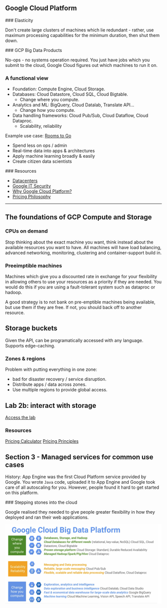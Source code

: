## Google Cloud Platform



### Elasticity

Don't create large clusters of machines which lie redundant - rather, use maximum processing capabilities for the minimum duration, then shut them down.


### GCP Big Data Products

No-ops - no systems operation required. You just have jobs which you submit to the cloud, Google Cloud figures out which machines to run it on.


### A functional view

- Foundation: Compute Engine, Cloud Storage.
- Databases: Cloud Datastore, Cloud SQL, Cloud Bigtable.
	- Change where you compute.
- Analytics and ML: BigQuery, Cloud Datalab, Translate API...
	- Change how you compute.
- Data handling frameworks: Cloud Pub/Sub, Cloud Dataflow, Cloud Dataproc.
	- Scalability, reliability

Example use case: [Rooms to Go](https://www.thinkwithgoogle.com/marketing-resources/data-measurement/rooms-to-go-improves-the-shopper-experience/)

- Spend less on ops / admin
- Real-time data into apps & architectures
- Apply machine learning broadly & easily
- Create citizen data scientists

### Resources

- [Datacenters](http://www.google.com/about/datacenters/)
- [Google IT Security](https://cloud.google.com/files/Google-CommonSecurity-WhitePaper-v1.4.pdf)
- [Why Google Cloud Platform?](https://cloud.google.com/why-google/)
- [Pricing Philosophy](https://cloud.google.com/pricing/philosophy)

---

## The foundations of GCP Compute and Storage

### CPUs on demand

Stop thinking about the exact machine you want, think instead about the available resources you want to have. All machines will have load balancing, advanced networking, monitoring, clustering and container-support build in.

### Preeimptible machines

Machines which give you a discounted rate in exchange for your flexibility in allowing others to use your resources as a priority if they are needed. You would do this if you are using a fault-tolerant system such as dataproc or hadoop.

A good strategy is to not bank on pre-emptible machines being available, but use them if they are free. If not, you should back off to another resource.

## Storage buckets

Given the API, can be programatically accessed with any language.
Supports edge-caching.

### Zones & regions

Problem with putting everything in one zone:

- bad for disaster recovery / service disruption.
- Distribute apps / data across zones.
- Use multiple regions to provide global access.

## Lab 2b: interact with storage

[Access the lab](https://codelabs.developers.google.com/codelabs/cpb100-cloud-storage/#0)

### Resources

[Pricing Calculator](https://cloud.google.com/products/calculator/)
[Pricing Principles](https://cloud.google.com/pricing/principles)

## Section 3 - Managed services for  common use cases

History: App Engine was the first Cloud Platform service provided by Google. You wrote `Java` code, uploaded it to App Engine and Google took care of all autoscaling for you.
However, people found it hard to get started on this platform.

### Stepping stones into the cloud

Google realised they needed to give people greater flexibility in how they deployed and ran their web applications.

![](img/data-platform-overview.png)






